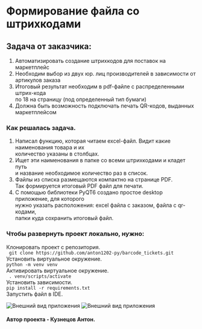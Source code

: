 
# Формирование файла со штрихкодами

## Задача от заказчика:
1. Автоматизировать создание штрихкодов для поставок на маркетплейс  
2. Необходим выбор из двух юр. лиц производителей в зависимости от артикулов заказа
3. Итоговый результат необходим в pdf-файле с распределенными штрих-кода  
по 18 на страницу (под определенный тип бумаги)
4. Должна быть возможность подключать печать QR-кодов, выданных маркетплейсом  

### Как решалась задача.
1. Написал функцию, которая читаем excel-файл. Видит какие наименования товара и их  
количество указаны в столбцах.
2. Ищет эти наименования в папке со всеми штрихкодами и кладет путь  
и название необходимое количество раз в список.  
3. Файлы из списка размещаются компактно на странице PDF.  
Так формируется итоговый PDF файл для печати.  
4. С помощью библиотеки PyQT6 создано простое desktop приложение, для которого  
нужно указать расположения: excel файла с заказом, файла с qr-кодами,  
папки куда сохранить итоговый файл.

### Чтобы развернуть проект локально, нужно:  
Клонировать проект с репозитория.  
``` git clone https://github.com/anton1202-py/barcode_tickets.git```  
Установить виртуальное окружение.  
```python -m venv venv```  
Активировать виртуальное окружение.  
``` . venv/scripts/activate```  
Установить зависимости.  
```pip install -r requirements.txt```  
Запустить файл в IDE.

![Внешний вид приложения](https://github.com/anton1202-py/barcode_tickets/blob/main/app_view.png)
![Внешний вид приложения](https://github.com/anton1202-py/barcode_tickets/blob/main/app_view_qr.png)

#### Автор проекта - Кузнецов Антон.
